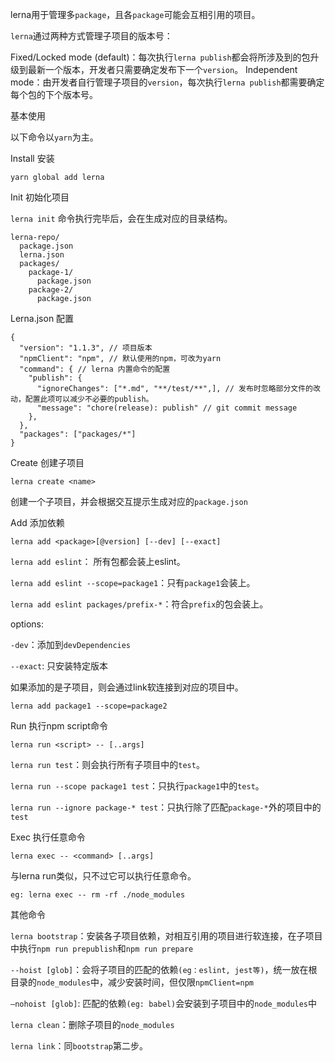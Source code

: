lerna用于管理多`package`，且各`package`可能会互相引用的项目。

`lerna`通过两种方式管理子项目的版本号：

Fixed/Locked mode (default)：每次执行`lerna publish`都会将所涉及到的包升级到最新一个版本，开发者只需要确定发布下一个`version`。
Independent mode：由开发者自行管理子项目的`version`，每次执行`lerna publish`都需要确定每个包的下个版本号。

基本使用

以下命令以`yarn`为主。

Install 安装

`yarn global add lerna`

Init 初始化项目

`lerna init`
命令执行完毕后，会在生成对应的目录结构。

```
lerna-repo/
  package.json
  lerna.json
  packages/
    package-1/
      package.json
    package-2/
      package.json
```

Lerna.json 配置

```
{
  "version": "1.1.3", // 项目版本
  "npmClient": "npm", // 默认使用的npm，可改为yarn
  "command": { // lerna 内置命令的配置
    "publish": {
      "ignoreChanges": ["*.md", "**/test/**",], // 发布时忽略部分文件的改动，配置此项可以减少不必要的publish。
      "message": "chore(release): publish" // git commit message
    },
  },
  "packages": ["packages/*"]
}
```
Create 创建子项目

`lerna create <name>`

创建一个子项目，并会根据交互提示生成对应的`package.json`

Add 添加依赖

`lerna add <package>[@version] [--dev] [--exact]`

`lerna add eslint`： 所有包都会装上eslint。


`lerna add eslint --scope=package1`：只有`package1`会装上。

`lerna add eslint packages/prefix-*`：符合`prefix`的包会装上。

options:

`-dev`：添加到`devDependencies`

`--exact`: 只安装特定版本

如果添加的是子项目，则会通过link软连接到对应的项目中。

`lerna add package1 --scope=package2`

Run 执行npm script命令

`lerna run <script> -- [..args]`

`lerna run test`：则会执行所有子项目中的`test`。


`lerna run --scope package1 test`：只执行`package1`中的`test`。

`lerna run --ignore package-* test`：只执行除了匹配`package-*`外的项目中的`test`

Exec 执行任意命令

`lerna exec -- <command> [..args]`

与lerna run类似，只不过它可以执行任意命令。

`eg: lerna exec -- rm -rf ./node_modules`

其他命令

`lerna bootstrap`：安装各子项目依赖，对相互引用的项目进行软连接，在子项目中执行`npm run prepublish`和`npm run prepare`

`--hoist [glob]`：会将子项目的匹配的依赖`(eg：eslint, jest等)`，统一放在根目录的`node_modules`中，减少安装时间，但仅限`npmClient=npm`

`—nohoist [glob]`: 匹配的依赖`(eg: babel)`会安装到子项目中的`node_modules`中

`lerna clean`：删除子项目的`node_modules`

`lerna link`：同`bootstrap`第二步。
